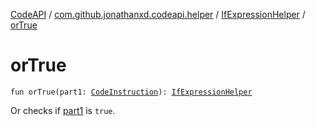 [CodeAPI](../../index.md) / [com.github.jonathanxd.codeapi.helper](../index.md) / [IfExpressionHelper](index.md) / [orTrue](.)

# orTrue

`fun orTrue(part1: `[`CodeInstruction`](../../com.github.jonathanxd.codeapi/-code-instruction.md)`): `[`IfExpressionHelper`](index.md)

Or checks if [part1](or-true.md#com.github.jonathanxd.codeapi.helper.IfExpressionHelper$orTrue(com.github.jonathanxd.codeapi.CodeInstruction)/part1) is `true`.


